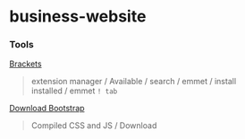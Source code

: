 # business-website


### Tools

[Brackets](http://brackets.io/)  
> extension manager / Available / search / emmet / install  
> installed / emmet `! tab` 

[Download Bootstrap](https://getbootstrap.com/docs/4.0/getting-started/download/) 
> Compiled CSS and JS / Download  